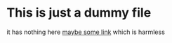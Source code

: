 # This is just a dummy file

it has nothing here
[maybe some link](https://www.microsoft.com) which is harmless
